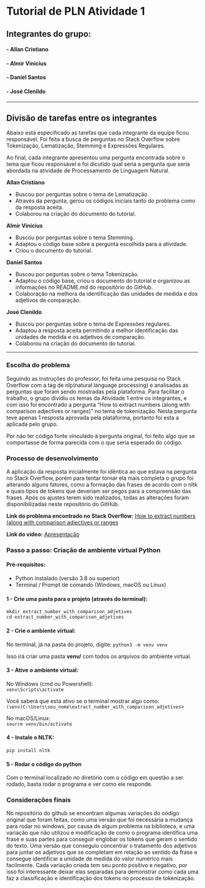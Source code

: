 # **Tutorial de PLN Atividade 1**

## **Integrantes do grupo:**
#### - Allan Cristiano  
#### - Almir Vinícius  
#### - Daniel Santos  
#### - José Clenildo
---
## Divisão de tarefas entre os integrantes

Abaixo está especificado as tarefas que cada integrante da equipe ficou responsável. Foi feita a busca de perguntas
no Stack Overflow sobre Tokenização, Lematização, Stemming e Expressões Regulares.

Ao final, cada integrante apresentou uma pergunta encontrada sobre o tema que ficou responsável e foi dicutido
qual seria a pergunta que seria abordada na atividade de Processamento de Linguagem Natural.

**Allan Cristiano**
- Buscou por perguntas sobre o tema de Lematização.
- Através da pergunta, gerou os códigos iniciais tanto do problema como da resposta aceita.
- Colaborou na criação do documento do tutorial.
 
**Almir Vinícius**
- Buscou por perguntas sobre o tema Stemming.
- Adaptou o código base sobre a pergunta escolhida para a atividade.
- Criou o documento do tutorial.

**Daniel Santos**
- Buscou por peguntas sobre o tema Tokenização.
- Adaptou o código base, criou o documento do tutorial e organizou as informações no README.md do repositório do GitHub.
- Colaboração na melhora da identificação das unidades de medida e dos adjetivos de comparação.
  
**José Clenildo**
- Buscou por perguntas sobre o tema de Expressões regulares.
- Adaptou a resposta aceita permitindo a melhor identificação das unidades de medida e os adjetivos de comparação.
- Colaborou na criação do documento do tutorial.
---

### **Escolha do problema**
Seguindo as instruções do professor, foi feita uma pesquisa no Stack Overflow com a tag de nlp(natural language processing) e analisadas
as perguntas que foram sendo mostradas pela plataforma. Para facilitar o trabalho, o grupo dividiu os temas da Atividade 1 entre os integrantes,
e com isso foi encontrado a pergunta “How to extract numbers (along with comparison adjectives or ranges)” no tema de tokenização. Nesta pergunta
teve apenas 1 resposta aprovada pela plataforma, portanto foi esta a aplicada pelo grupo.

Por não ter código fonte vinculado à pergunta original, foi feito algo que se comportasse de forma parecida com o que seria esperado do código.

### **Processo de desenvolvimento**

A aplicação da resposta inicialmente foi idêntica ao que estava na pergunta no Stack Overflow, porém para tentar tornar ela mais completa o grupo foi
alterando alguns fatores, como a formação das frases de acordo com o nltk e quais tipos de tokens que deveriam ser pegos para a compreensão das frases.
Após os ajustes terem sido realizados, todas as alterações foram disponibilizadas neste repositório do GitHub.

**Link do problema encontrado no Stack Overflow:**
[How to extract numbers (along with comparison adjectives or ranges](https://stackoverflow.com/questions/45126071/how-to-extract-numbers-along-with-comparison-adjectives-or-ranges)

**Link do video:**
[Apresentação](https://drive.google.com/drive/folders/13qqG5aFc7O6phx9YNmZ-q2EJoQb2Oqi2?usp=drive_link)


### **Passo a passo: Criação de ambiente virtual Python**

#### **Pré-requisitos:**

* Python instalado (versão 3.8 ou superior)  
* Terminal / Prompt de comando (Windows, macOS ou Linux)

#### **1 \- Crie uma pasta para o projeto (através do terminal):**  
	mkdir extract_number_with_comparison_adjetives  
	cd extract_number_with_comparison_adjetives

#### **2 \- Crie o ambiente virtual:**  
No terminal, já na pasta do projeto, digite:
	`python3 -m venv venv`

Isso irá criar uma pasta **venv/** com todos os arquivos do ambiente virtual.

#### **3 \- Ative o ambiente virtual:**  
No Windows (cmd ou Powershell):  
  `venv\Scripts\activate`

Você saberá que está ativo se o terminal mostrar algo como:	`(venv)C:\Users\seu_nome\extract_number_with_comparison_adjetives>`

No macOS/Linux:  
	`source venv/bin/activate`

#### **4 \- Instale o NLTK:**  
`pip install nltk`

#### **5 - Rodar o código do python**
Com o terminal localizado no diretório com o código em questão a ser rodado, basta rodar o programa e ver como ele responde.

### **Considerações finais**

No repositório do github se encontram algumas variações do código original que foram feitas, como uma versão que foi necessária
a mudança para rodar no windows, por causa de algum problema na biblioteca, e uma variação que não utilizou e modificação de como
o programa identifica uma frase e suas partes para conseguir englobar os tokens que geram o sentido do texto. Uma versão que conseguiu
concentrar o tratamento dos adjetivos para juntar os adjetivos que se completam em relação ao sentido da frase e consegue identificar a
unidade de medida do valor numérico mais facilmente. Cada variação criada tem seu ponto positivo e negativo, por isso foi interessante
deixar elas separadas para demonstrar como cada uma faz a classificação e identificação dos tokens no processo de tokenização.

